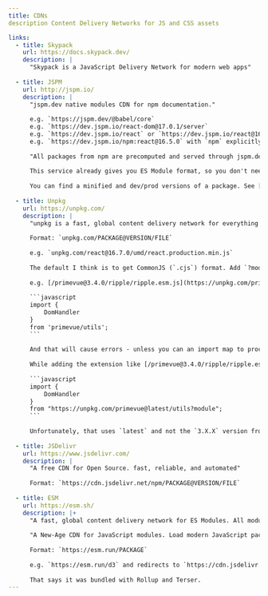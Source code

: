 ```yaml
---
title: CDNs
description Content Delivery Networks for JS and CSS assets

links:
  - title: Skypack
    url: https://docs.skypack.dev/
    description: |
      "Skypack is a JavaScript Delivery Network for modern web apps"
      
  - title: JSPM
    url: http://jspm.io/
    description: |
      "jspm.dev native modules CDN for npm documentation."
      
      e.g. `https://jspm.dev/@babel/core`
      e.g. `https://dev.jspm.io/react-dom@17.0.1/server`
      e.g. `https://dev.jspm.io/react` or `https://dev.jspm.io/react@16.5` or `https://dev.jspm.io/react@16.5.0` 
      e.g. `https://dev.jspm.io/npm:react@16.5.0` with `npm` explicitly (you also get this sometimes when the server redirects you).
      
      "All packages from npm are precomputed and served through jspm.dev and are available at their corresponding URLs."
      
      This service already gives you ES Module format, so you don't need a flag to choose that. 
      
      You can find a minified and dev/prod versions of a package. See [/npm:react@17.0.2/cjs/](https://dev.jspm.io/npm:react@17.0.2/cjs/) for example.
    
  - title: Unpkg
    url: https://unpkg.com/
    description: |
      "unpkg is a fast, global content delivery network for everything on npm."
      
      Format: `unpkg.com/PACKAGE@VERSION/FILE` 
      
      e.g. `unpkg.com/react@16.7.0/umd/react.production.min.js`
      
      The default I think is to get CommonJS (`.cjs`) format. Add `?module` to get the ES Module form. Which changes imports within the modules.
      
      e.g. [/primevue@3.4.0/ripple/ripple.esm.js](https://unpkg.com/primevue@3.4.0/ripple/ripple.esm.js) starts off as: 
      
      ```javascript
      import {
          DomHandler
      }
      from 'primevue/utils';
      ```
      
      And that will cause errors - unless you can an import map to process `primevue` as an UNPKG URL.
      
      While adding the extension like [/primevue@3.4.0/ripple/ripple.esm.js?module](https://unpkg.com/primevue@3.4.0/ripple/ripple.esm.js?module) does this:
      
      ```javascript
      import {
          DomHandler
      }
      from "https://unpkg.com/primevue@latest/utils?module";
      ```
      
      Unfortunately, that uses `latest` and not the `3.X.X` version from the URL. And also in this case, the latest points at `2.X.X` (redirects to `https://unpkg.com/primevue@2.4.1/utils?module`) and that is appears as an error.
      
  - title: JSDelivr
    url: https://www.jsdelivr.com/
    description: |
      "A free CDN for Open Source. fast, reliable, and automated"
      
      Format: `https://cdn.jsdelivr.net/npm/PACKAGE@VERSION/FILE`
      
  - title: ESM
    url: https://esm.sh/
    description: |+
      "A fast, global content delivery network for ES Modules. All modules are transformed to ESM by esbuild in NPM."
      
      "A New-Age CDN for JavaScript modules. Load modern JavaScript packages built for you on-demand. Works in modern web browsers, node.js, and deno."
            
      Format: `https://esm.run/PACKAGE`
      
      e.g. `https://esm.run/d3` and redirects to `https://cdn.jsdelivr.net/npm/d3/+esm`
      
      That says it was bundled with Rollup and Terser.
---
```


